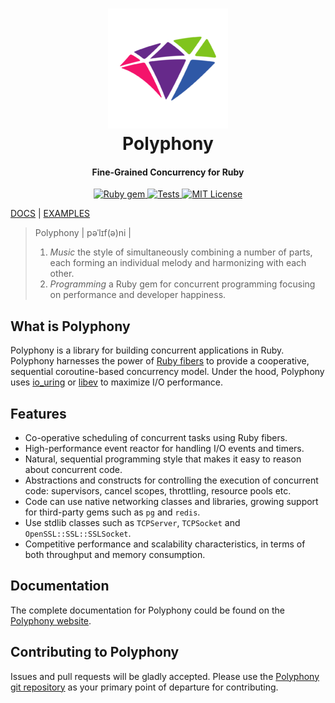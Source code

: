 <h1 align="center">
  <a href="https://digital-fabric.github.io/polyphony/">
    <img src="assets/polyphony-logo.png" alt="Polyphony">
  </a>
  <br>
  Polyphony
  <br>
</h1>

<h4 align="center">Fine-Grained Concurrency for Ruby</h4>

<p align="center">
  <a href="http://rubygems.org/gems/polyphony">
    <img src="https://badge.fury.io/rb/polyphony.svg" alt="Ruby gem">
  </a>
  <a href="https://github.com/digital-fabric/polyphony/actions?query=workflow%3ATests">
    <img src="https://github.com/digital-fabric/polyphony/workflows/Tests/badge.svg" alt="Tests">
  </a>
  <a href="https://github.com/digital-fabric/polyphony/blob/master/LICENSE">
    <img src="https://img.shields.io/badge/license-MIT-blue.svg" alt="MIT License">
  </a>
</p>

[DOCS](https://digital-fabric.github.io/polyphony/) |
[EXAMPLES](examples)

> Polyphony \| pəˈlɪf\(ə\)ni \|
> 1. _Music_ the style of simultaneously combining a number of parts, each
>    forming an individual melody and harmonizing with each other.
> 2. _Programming_ a Ruby gem for concurrent programming focusing on performance
>    and developer happiness.

## What is Polyphony

Polyphony is a library for building concurrent applications in Ruby. Polyphony
harnesses the power of [Ruby fibers](https://ruby-doc.org/core-2.5.1/Fiber.html)
to provide a cooperative, sequential coroutine-based concurrency model. Under
the hood, Polyphony uses
[io_uring](https://unixism.net/loti/what_is_io_uring.html) or
[libev](https://github.com/enki/libev) to maximize I/O performance.

## Features

* Co-operative scheduling of concurrent tasks using Ruby fibers.
* High-performance event reactor for handling I/O events and timers.
* Natural, sequential programming style that makes it easy to reason about
  concurrent code.
* Abstractions and constructs for controlling the execution of concurrent code:
  supervisors, cancel scopes, throttling, resource pools etc.
* Code can use native networking classes and libraries, growing support for
  third-party gems such as `pg` and `redis`.
* Use stdlib classes such as `TCPServer`, `TCPSocket` and
  `OpenSSL::SSL::SSLSocket`.
* Competitive performance and scalability characteristics, in terms of both
  throughput and memory consumption.

## Documentation

The complete documentation for Polyphony could be found on the
[Polyphony website](https://digital-fabric.github.io/polyphony).

## Contributing to Polyphony

Issues and pull requests will be gladly accepted. Please use the [Polyphony git
repository](https://github.com/digital-fabric/polyphony) as your primary point
of departure for contributing.

